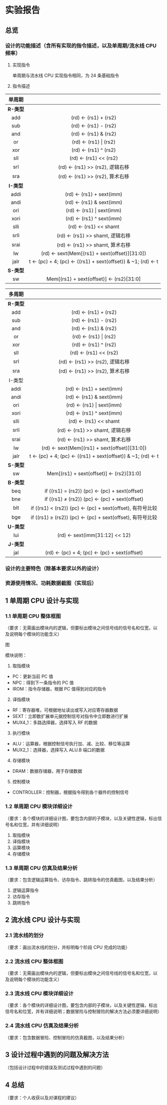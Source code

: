 # 实验报告

## 总览

### 设计的功能描述（含所有实现的指令描述，以及单周期/流水线 CPU 频率）

1. 实现指令

   单周期与流水线 CPU 实现指令相同，为 24 条基础指令

2. 指令描述

|   单周期   |                                                            |
| :--------: | :--------------------------------------------------------: |
| **R-类型** |                                                            |
|    add     |                    (rd) ← (rs1) + (rs2)                    |
|    sub     |                    (rd) ← (rs1) - (rs2)                    |
|    and     |                   (rd) ← (rs1) &  (rs2)                    |
|     or     |                   (rd) ← (rs1) \| (rs2)                    |
|    xor     |                    (rd) ← (rs1) ^ (rs2)                    |
|    sll     |                   (rd) ← (rs1) <<  (rs2)                   |
|    srl     |              (rd) ← (rs1) >>  (rs2), 逻辑右移              |
|    sra     |              (rd) ← (rs1) >>  (rs2), 算术右移              |
| **I-类型** |                                                            |
|    addi    |                 (rd) ← (rs1) +  sext(imm)                  |
|    andi    |                 (rd) ← (rs1) &  sext(imm)                  |
|    ori     |                 (rd) ← (rs1) \|  sext(imm)                 |
|    xori    |                 (rd) ← (rs1) ^  sext(imm)                  |
|    slli    |                   (rd) ← (rs1) <<  shamt                   |
|    srli    |              (rd) ← (rs1) >>  shamt, 逻辑右移              |
|    srai    |              (rd) ← (rs1) >>  shamt, 算术右移              |
|     lw     |       (rd) ← sext(Mem[(rs1)  + sext(offset)][31:0])        |
|    jalr    | t ← (pc) + 4; (pc) ← ((rs1) + sext(offset)) & ~1; (rd) ← t |
| **S-类型** |                                                            |
|     sw     |          Mem[(rs1) + sext(offset)] ← (rs2)[31:0]           |

|   多周期   |                                                            |
| :--------: | :--------------------------------------------------------: |
| **R-类型** |                                                            |
|    add     |                    (rd) ← (rs1) + (rs2)                    |
|    sub     |                    (rd) ← (rs1) - (rs2)                    |
|    and     |                   (rd) ← (rs1) &  (rs2)                    |
|     or     |                   (rd) ← (rs1) \| (rs2)                    |
|    xor     |                    (rd) ← (rs1) ^ (rs2)                    |
|    sll     |                   (rd) ← (rs1) <<  (rs2)                   |
|    srl     |              (rd) ← (rs1) >>  (rs2), 逻辑右移              |
|    sra     |              (rd) ← (rs1) >>  (rs2), 算术右移              |
|   I-类型   |                                                            |
|    addi    |                 (rd) ← (rs1) +  sext(imm)                  |
|    andi    |                 (rd) ← (rs1) &  sext(imm)                  |
|    ori     |                 (rd) ← (rs1) \|  sext(imm)                 |
|    xori    |                 (rd) ← (rs1) ^  sext(imm)                  |
|    slli    |                   (rd) ← (rs1) <<  shamt                   |
|    srli    |              (rd) ← (rs1) >>  shamt, 逻辑右移              |
|    srai    |              (rd) ← (rs1) >>  shamt, 算术右移              |
|     lw     |       (rd) ← sext(Mem[(rs1)  + sext(offset)][31:0])        |
|    jalr    | t ← (pc) + 4; (pc) ← ((rs1) + sext(offset)) & ~1; (rd) ← t |
| **S-类型** |                                                            |
|     sw     |          Mem[(rs1) + sext(offset)] ← (rs2)[31:0]           |
| **B-类型** |                                                            |
|    beq     |       if ((rs1) = (rs2)) (pc) ← (pc) + sext(offset)        |
|    bne     |       if ((rs1) ≠ (rs2)) (pc) ← (pc) + sext(offset)        |
|    blt     | if ((rs1) < (rs2)) (pc) ← (pc) + sext(offset), 有符号比较  |
|    bge     | if ((rs1) ≥ (rs2)) (pc) ← (pc) + sext(offset), 有符号比较  |
| **U-类型** |                                                            |
|    lui     |               (rd) ← sext(imm[31:12]  << 12)               |
| **J-类型** |                                                            |
|    jal     |        (rd) ← (pc) + 4; (pc) ← (pc) + sext(offset)         |

### 设计的主要特色（除基本要求以外的设计）

### 资源使用情况、功耗数据截图（实现后）

## 1 单周期 CPU 设计与实现

### 1.1 单周期 CPU 整体框图

（要求：无需画出模块内的逻辑，但要标出模块之间信号线的信号名和位宽，以 及说明每个模块的功能含义）

图

模块说明：

1. 取指模块
  - PC：更新当前 PC 值
  - NPC：得到下一条指令的 PC 值
  - IROM：指令存储器，根据 PC 值得到对应的指令
2. 译指模块
  - RF：寄存器堆，可根据地址读出或写入对应寄存器数据
  - SEXT：立即数扩展单元据控制信号对指令中立即数进行扩展
  - MUX4_1：多路选择器，选择写入 RF 的数据
3. 执行模块
  - ALU：运算器，根据控制信号执行加、减、比较、移位等运算
  - MUX2_1：选择器，选择写入 ALU.B 端口的数据
4. 存储模块
  - DRAM：数据存储器，用于存储数据
5. 控制模块
  - CONTROLLER：控制器，根据指令得到各个器件的控制信号

### 1.2 单周期 CPU 模块详细设计

（要求：各个模块的详细设计图，要包含内部的子模块，以及关键性逻辑，标出信 号名和位宽，并有详细说明）

1.  取指模块
2. 译指模块
3. 运算模块
4. 存储模块

### 1.3 单周期 CPU 仿真及结果分析

（要求：包含逻辑运算指令、访存指令、跳转指令的仿真截图，以及结果分析）

1. 逻辑运算指令
2. 访存指令
3. 跳转指令

## 2 流水线 CPU 设计与实现

### 2.1 流水线的划分

（要求：画出流水线的划分，并标明每个阶段 CPU 完成的功能）

### 2.2 流水线 CPU 整体框图

（要求：无需画出模块内的逻辑，但要标出模块之间信号线的信号名和位宽，以 及说明每个模块的功能含义）

### 2.3 流水线 CPU 模块详细设计

（要求：各个模块的详细设计图，要包含内部的子模块，以及关键性逻辑，标出 信号名和位宽，并有详细说明；数据冒险与控制冒险的解决方法必须要详细说明）

### 2.4 流水线 CPU 仿真及结果分析

（要求：包含数据冒险、控制冒险的仿真截图，以及结果分析）

## 3 设计过程中遇到的问题及解决方法

（包括设计过程中的错误及测试过程中遇到的问题）

## 4 总结

（要求：个人收获以及对课程的建议）